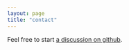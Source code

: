 ```yaml
---
layout: page
title: "contact"
---
```

Feel free to start [a discussion on github](https://github.com/alzwded/blog/discussions).
